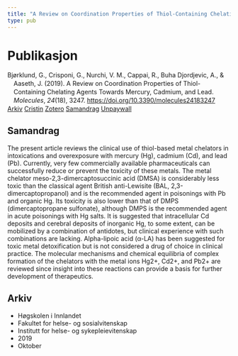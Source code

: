 ```yaml
---
title: "A Review on Coordination Properties of Thiol-Containing Chelating Agents Towards Mercury, Cadmium, and Lead"
type: pub
---
```

<h1>Publikasjon</h1>
<article id="csl-bib-container-884WD4DU" class="csl-bib-container">
  <div class="csl-bib-body" style="line-height: 1.35; padding-left: 1em; text-indent:-1em;">
  <div class="csl-entry">Bj&#xF8;rklund, G., Crisponi, G., Nurchi, V. M., Cappai, R., Buha Djordjevic, A., &amp; Aaseth, J. (2019). A Review on Coordination Properties of Thiol-Containing Chelating Agents Towards Mercury, Cadmium, and Lead. <i>Molecules</i>, <i>24</i>(18), 3247. <a href="https://doi.org/10.3390/molecules24183247">https://doi.org/10.3390/molecules24183247</a></div>
</div>
  <div class="csl-bib-buttons">
    <a href="#taxonomy-article-884WD4DU" class="csl-bib-button">Arkiv</a>
    <a href="https://app.cristin.no/results/show.jsf?id=1734199" alt="Cristin URL" class="csl-bib-button">Cristin</a>
    <a href="http://zotero.org/groups/5022929/items/884WD4DU" alt="Zotero URL" class="csl-bib-button">Zotero</a>
    <a href="#abstract-article-884WD4DU" class="csl-bib-button">Samandrag</a>
    <a href="https://doi.org/10.3390/molecules24183247" class="csl-bib-button">Unpaywall</a>
  </div>
  <div id="csl-bib-meta-container-884WD4DU"></div>
</article>
<div id="csl-bib-meta-884WD4DU" class="csl-bib-meta">
  <article id="abstract-article-884WD4DU" class="abstract-article">
    <h1>Samandrag</h1>
    The present article reviews the clinical use of thiol-based metal chelators in intoxications and overexposure with mercury (Hg), cadmium (Cd), and lead (Pb). Currently, very few commercially available pharmaceuticals can successfully reduce or prevent the toxicity of these metals. The metal chelator meso-2,3-dimercaptosuccinic acid (DMSA) is considerably less toxic than the classical agent British anti-Lewisite (BAL, 2,3-dimercaptopropanol) and is the recommended agent in poisonings with Pb and organic Hg. Its toxicity is also lower than that of DMPS (dimercaptopropane sulfonate), although DMPS is the recommended agent in acute poisonings with Hg salts. It is suggested that intracellular Cd deposits and cerebral deposits of inorganic Hg, to some extent, can be mobilized by a combination of antidotes, but clinical experience with such combinations are lacking. Alpha-lipoic acid (α-LA) has been suggested for toxic metal detoxification but is not considered a drug of choice in clinical practice. The molecular mechanisms and chemical equilibria of complex formation of the chelators with the metal ions Hg2+, Cd2+, and Pb2+ are reviewed since insight into these reactions can provide a basis for further development of therapeutics.
  </article>
  <article id="taxonomy-article-884WD4DU" class="taxonomy-article">
    <h1>Arkiv</h1>
    <ul>
      <li>Høgskolen i Innlandet</li>
      <li>Fakultet for helse- og sosialvitenskap</li>
      <li>Institutt for helse- og sykepleievitenskap</li>
      <li>2019</li>
      <li>Oktober</li>
    </ul>
  </article>
</div>
